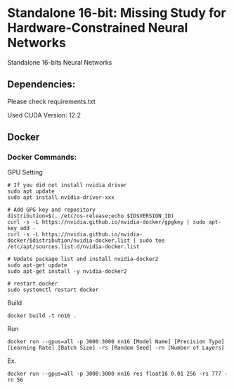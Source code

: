 # Standalone 16-bit: Missing Study for Hardware-Constrained Neural Networks
Standalone 16-bits Neural Networks



## Dependencies:
Please check requirements.txt

Used CUDA Version: 12.2

    
## Docker

### Docker Commands:   

GPU Setting

    # If you did not install nvidia driver
    sudo apt update
    sudo apt install nvidia-driver-xxx

    # Add GPG key and repository
    distribution=$(. /etc/os-release;echo $ID$VERSION_ID)
    curl -s -L https://nvidia.github.io/nvidia-docker/gpgkey | sudo apt-key add -
    curl -s -L https://nvidia.github.io/nvidia-docker/$distribution/nvidia-docker.list | sudo tee /etc/apt/sources.list.d/nvidia-docker.list
    
    # Update package list and install nvidia-docker2
    sudo apt-get update
    sudo apt-get install -y nvidia-docker2
    
    # restart docker
    sudo systemctl restart docker

Build

    docker build -t nn16 .

Run

    docker run --gpus=all -p 3000:3000 nn16 [Model Name] [Precision Type] [Learning Rate] [Batch Size] -rs [Random Seed] -rn [Number of Layers]

Ex.

    docker run --gpus=all -p 3000:3000 nn16 res float16 0.01 256 -rs 777 -rn 56
